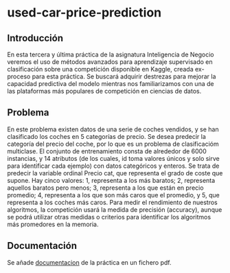 # used-car-price-prediction


## Introducción
En esta tercera y última práctica de la asignatura Inteligencia de Negocio veremos el uso de métodos avanzados para aprendizaje supervisado en clasificación sobre una competición disponible en Kaggle, creada ex-proceso para esta práctica. Se buscará adquirir destrezas para mejorar la capacidad predictiva del modelo mientras nos familiarizamos con una de las plataformas más populares de competición en ciencias de datos.

## Problema

En este problema existen datos de una serie de coches vendidos, y se han clasificado los coches en 5 categorías de precio. Se desea predecir la categoría del precio del coche, por lo que es un problema de clasificacióm multiclase.
El conjunto de entrenamiento consta de alrededor de 6000 instancias, y 14 atributos (de los cuales, id toma valores únicos y solo sirve para identificar cada ejemplo) con datos categóricos y enteros. Se trata de predecir la variable ordinal Precio cat, que representa el grado de coste que supone. Hay cinco valores: 1, representa a los más baratos; 2, representa aquellos baratos pero menos; 3, representa a los que están en precio promedio; 4, representa a los que son más caros que el promedio, y 5, que representa a los coches más caros. Para medir el rendimiento de nuestros algoritmos, la competición usará la medida de precisión (accuracy), aunque se podrá utilizar otras medidas o criterios para identificar los algoritmos más promedores en la memoria.

## Documentación

Se añade [documentacion](documentacion.pdf) de la práctica en un fichero pdf.
